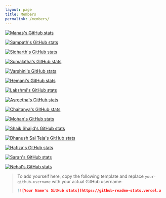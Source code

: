 ```yaml
---
layout: page
title: Members
permalink: /members/
---
```


[![Manas's GitHub stats](https://github-readme-stats.vercel.app/api?username=manasmalla&show_icons=true&border_radius=16&theme=default)](https://github.com/manasmalla)

[![Sampath's GitHub stats](https://github-readme-stats.vercel.app/api?username=sampathbalivada&show_icons=true&border_radius=16&theme=default)](https://github.com/sampathbalivada)

[![Sidharth's GitHub stats](https://github-readme-stats.vercel.app/api?username=psidh&show_icons=true&border_radius=16&theme=default)](https://github.com/psidh)

[![Sumalatha's GitHub stats](https://github-readme-stats.vercel.app/api?username=SumaLatha2023&show_icons=true&border_radius=16&theme=default)](https://github.com/SumaLatha2023)

[![Varshini's GitHub stats](https://github-readme-stats.vercel.app/api?username=varshinisreenivas&show_icons=true&border_radius=16&theme=default)](https://github.com/varshinisreenivas)

[![Hemani's GitHub stats](https://github-readme-stats.vercel.app/api?username=hemani2425&show_icons=true&border_radius=16&theme=default)](https://github.com/hemani2425)

[![Lakshmi's GitHub stats](https://github-readme-stats.vercel.app/api?username=lakshmikoyilada&show_icons=true&border_radius=16&theme=default)](https://github.com/lakshmikoyilada)

[![Asreetha's GitHub stats](https://github-readme-stats.vercel.app/api?username=Asreetha98&show_icons=true&border_radius=16&theme=default)](https://github.com/Asreetha98)

[![Chaitanya's GitHub stats](https://github-readme-stats.vercel.app/api?username=Chaitanyakilari&show_icons=true&border_radius=16&theme=default)](https://github.com/Chaitanyakilari)

[![Mohan's GitHub stats](https://github-readme-stats.vercel.app/api?username=vmss2009&show_icons=true&border_radius=16&theme=default)](https://github.com/vmss2009)

[![Shaik Shajid's GitHub stats](https://github-readme-stats.vercel.app/api?username=shaik-shajid&show_icons=true&border_radius=16&theme=default)](https://github.com/shaik-shajid)

[![Dhanush Sai Teja's GitHub stats](https://github-readme-stats.vercel.app/api?username=MUMMIDISETTYDHANUSHSAITEJA&show_icons=true&border_radius=16&theme=default)](https://github.com/MUMMIDISETTYDHANUSHSAITEJA)

[![Hafiza's GitHub stats](https://github-readme-stats.vercel.app/api?username=ShaikHafiza&show_icons=true&border_radius=16&theme=default)](https://github.com/ShaikHafiza)

[![Saran's GitHub stats](https://github-readme-stats.vercel.app/api?username=saran-github232&show_icons=true&border_radius=16&theme=default)](https://github.com/saran-github232)

[![Nehal's GitHub stats](https://github-readme-stats.vercel.app/api?username=nehal-5&show_icons=true&border_radius=16&theme=default)](https://github.com/nehal-5)

> To add yourself here, copy the following template and replace `your-github-username` with your actual GitHub username:
>
> ```markdown
> [![Your Name's GitHub stats](https://github-readme-stats.vercel.app/api?username=your-github-username&show_icons=true&border_radius=16&theme=default)](https://github.com/your-github-username)
> ```
